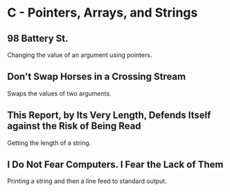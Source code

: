 # C - Pointers, Arrays, and Strings

## 98 Battery St.
Changing the value of an argument using pointers.

## Don't Swap Horses in a Crossing Stream
Swaps the values of two arguments.

## This Report, by Its Very Length, Defends Itself against the Risk of Being Read
Getting the length of a string.

## I Do Not Fear Computers. I Fear the Lack of Them
Printing a string and then a line feed to standard output.
